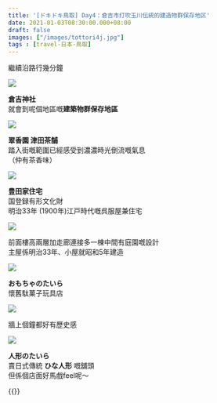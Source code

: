```yaml
---
title: '[ドキドキ鳥取] Day4：倉吉市打吹玉川伝統的建造物群保存地区'
date: 2021-01-03T08:30:00.000+08:00
draft: false
images: ["/images/tottori4j.jpg"]
tags : [travel-日本-鳥取]
---
```


繼續沿路行幾分鐘

![](/images/tottori4j1.jpg)

**倉吉神社**  
就會到呢個地區嘅**建築物群保存地區**  

![](/images/tottori4j2.jpg)

**翠香園 津田茶舗**  
踏入街嘅範圍已經感受到濃濃時光倒流嘅氣息  
（仲有茶香味）  

![](/images/tottori4j3.jpg)

**豊田家住宅**  
国登録有形文化財  
明治33年 (1900年)江戸時代嘅呉服屋兼住宅  

![](/images/tottori4j4.jpg)

前面樓高兩層加走廊連接多一棟中間有庭園嘅設計  
主屋係明治33年、小屋就昭和5年建造  

![](/images/tottori4j5.jpg)

**おもちゃのたいら**  
懷舊駄菓子玩具店  

![](/images/tottori4j6.jpg)

牆上個鐘都好有歷史感

![](/images/tottori4j7.jpg)

**人形のたいら**  
賣日式傳統 **ひな人形** 嘅舖頭  
但係個店面好馬戲feel呢～  

  
  
{{<tottori>}}  
